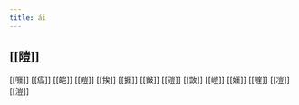 ```yaml
---
title: ái
---
```


## [[隑]]
[[啀]]
[[癌]]
[[皑]]
[[皚]]
[[挨]] 
[[捱]]
[[敱]]
[[磑]]
[[敳]]
[[嵦]]
[[娾]] 
[[嘊]]
[[凒]]
[[溰]]